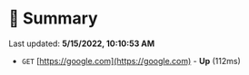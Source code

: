 # 📖 Summary
Last updated: **5/15/2022, 10:10:53 AM**

- `GET` [https://google.com](https://google.com) - **Up** (112ms)
